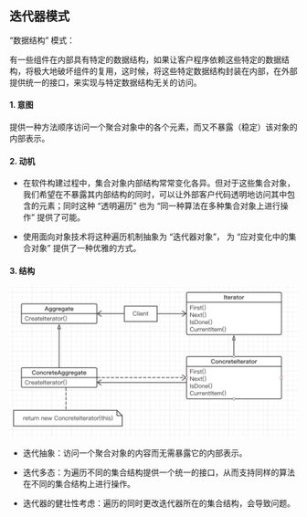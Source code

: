 ## 迭代器模式

“数据结构” 模式：

有一些组件在内部具有特定的数据结构，如果让客户程序依赖这些特定的数据结构，将极大地破坏组件的复用，这时候，将这些特定数据结构封装在内部，在外部提供统一的接口，来实现与特定数据结构无关的访问。

#### 1. 意图

提供一种方法顺序访问一个聚合对象中的各个元素，而又不暴露（稳定）该对象的内部表示。

#### 2. 动机

- 在软件构建过程中，集合对象内部结构常常变化各异。但对于这些集合对象，我们希望在不暴露其内部结构的同时，可以让外部客户代码透明地访问其中包含的元素；同时这种 “透明遍历” 也为 “同一种算法在多种集合对象上进行操作” 提供了可能。

- 使用面向对象技术将这种遍历机制抽象为 “迭代器对象”， 为 “应对变化中的集合对象” 提供了一种优雅的方式。

#### 3. 结构

![迭代器模式](../imgs/Iterator.png)


- 迭代抽象：访问一个聚合对象的内容而无需暴露它的内部表示。

- 迭代多态：为遍历不同的集合结构提供一个统一的接口，从而支持同样的算法在不同的集合结构上进行操作。

- 迭代器的健壮性考虑：遍历的同时更改迭代器所在的集合结构，会导致问题。